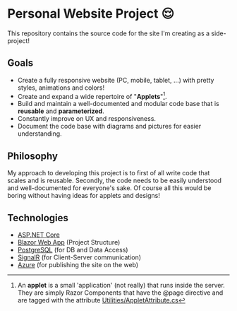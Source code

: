 # Personal Website Project 😌
This repository contains the source code for the site I'm creating as a side-project!
## Goals
- Create a fully responsive website (PC, mobile, tablet, ...) with pretty styles, animations and colors!
- Create and expand a wide repertoire of "**Applets**"[^1].
- Build and maintain a well-documented and modular code base that is **reusable** and **parameterized**.
- Constantly improve on UX and responsiveness.
- Document the code base with diagrams and pictures for easier understanding.

## Philosophy
My approach to developing this project is to first of all write code that scales and is reusable. 
Secondly, the code needs to be easily understood and well-documented for everyone's sake. 
Of course all this would be boring without having ideas for applets and designs! 

## Technologies
- [ASP.NET Core](https://dotnet.microsoft.com/en-us/learn/aspnet/what-is-aspnet-core)
- [Blazor Web App](https://dotnet.microsoft.com/en-us/apps/aspnet/web-apps/blazor) (Project Structure)
- [PostgreSQL](https://www.postgresql.org/) (for DB and Data Access)
- [SignalR](https://dotnet.microsoft.com/en-us/apps/aspnet/signalr) (for Client-Server communication)
- [Azure](https://portal.azure.com/) (for publishing the site on the web)

[^1]: An **applet** is a small 'application' (not really) that runs inside the server. They are simply Razor Components that have the @page directive and are tagged with the attribute [Utilities/AppletAttribute.cs](https://github.com/Noveboi/Nove-Site/blob/38711cddaa8b58148c4c33dbcf667d1e75a0ce77/Utilities/AppletAttribute.cs)
